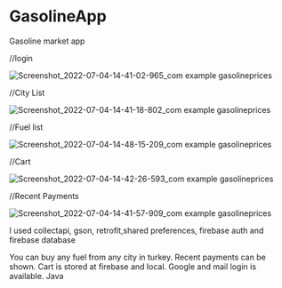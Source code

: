 # GasolineApp
Gasoline market app





//login

![Screenshot_2022-07-04-14-41-02-965_com example gasolineprices](https://user-images.githubusercontent.com/73956606/177150486-694da80e-d765-4ea4-b904-7a4e080c9dca.jpg)

//City List

![Screenshot_2022-07-04-14-41-18-802_com example gasolineprices](https://user-images.githubusercontent.com/73956606/177150515-5dc3529f-5ba7-4b57-8356-593a6b7793fc.jpg)


//Fuel list

![Screenshot_2022-07-04-14-48-15-209_com example gasolineprices](https://user-images.githubusercontent.com/73956606/177150479-8f76b128-a8b6-4afa-b44f-4e84db76500e.jpg)


//Cart

![Screenshot_2022-07-04-14-42-26-593_com example gasolineprices](https://user-images.githubusercontent.com/73956606/177150506-094b5384-0336-4c54-b186-ce36dd46fa87.jpg)



//Recent Payments


![Screenshot_2022-07-04-14-41-57-909_com example gasolineprices](https://user-images.githubusercontent.com/73956606/177150527-f8af0f13-4634-40af-979a-e3facd4c8daf.jpg)




I used
collectapi, gson, retrofit,shared preferences, firebase auth and firebase database

You can buy any fuel from any city in turkey. Recent payments can be shown. Cart is stored at firebase and local. Google and mail login is available.
Java
